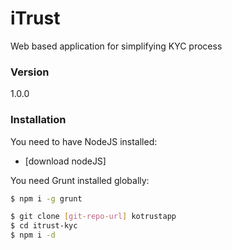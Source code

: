# iTrust

Web based application for simplifying KYC process

### Version
1.0.0

### Installation

You need to have NodeJS installed:
* [download nodeJS]

You need Grunt installed globally:
```sh
$ npm i -g grunt
```

```sh
$ git clone [git-repo-url] kotrustapp
$ cd itrust-kyc
$ npm i -d
```
